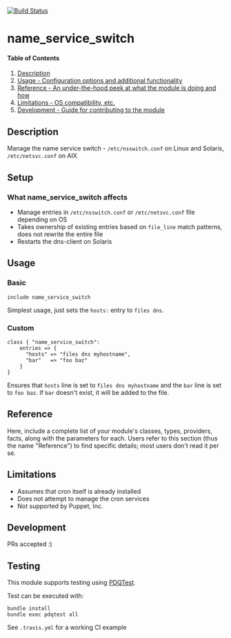 [![Build Status](https://travis-ci.org/GeoffWilliams/name_service_switch.svg?branch=master)](https://travis-ci.org/GeoffWilliams/name_service_switch)
# name_service_switch

#### Table of Contents

1. [Description](#description)
1. [Usage - Configuration options and additional functionality](#usage)
1. [Reference - An under-the-hood peek at what the module is doing and how](#reference)
1. [Limitations - OS compatibility, etc.](#limitations)
1. [Development - Guide for contributing to the module](#development)

## Description

Manage the name service switch - `/etc/nsswitch.conf` on Linux and Solaris, `/etc/netsvc.conf` on AIX

## Setup

### What name_service_switch affects
* Manage entries in  `/etc/nsswitch.conf` or `/etc/netsvc.conf` file depending on OS
* Takes ownership of existing entries based on `file_line` match patterns, does not rewrite the entire file
* Restarts the dns-client on Solaris

## Usage

### Basic

```puppet
include name_service_switch
```

Simplest usage, just sets the `hosts:` entry to `files dns`.

### Custom

```puppet
class { "name_service_switch":
    entries => {
      "hosts" => "files dns myhostname",
      "bar"   => "foo baz"
    }
}
```

Ensures that `hosts` line is set to `files dns myhostname` and the `bar` line is set to `foo baz`.  If `bar` doesn't exist, it will be added to the file.

## Reference

Here, include a complete list of your module's classes, types, providers,
facts, along with the parameters for each. Users refer to this section (thus
the name "Reference") to find specific details; most users don't read it per
se.

## Limitations

* Assumes that cron itself is already installed
* Does not attempt to manage the cron services
* Not supported by Puppet, Inc.

## Development

PRs accepted :)

## Testing
This module supports testing using [PDQTest](https://github.com/GeoffWilliams/pdqtest).


Test can be executed with:

```
bundle install
bundle exec pdqtest all
```


See `.travis.yml` for a working CI example
